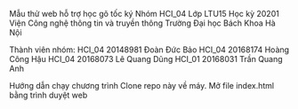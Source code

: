 Mẫu thử web hỗ trợ học gõ tốc ký
Nhóm HCI_04
Lớp LTU15 
Học kỳ 20201
Viện Công nghệ thông tin và truyền thông
Trường Đại học Bách Khoa Hà Nội


Thành viên nhóm:
	HCI_04 20148981 Đoàn Đức Bảo
	HCI_04 20168174 Hoàng Công Hậu
	HCI_04 20168073 Lê Quang Dũng
	HCI_01 20168031 Trần Quang Anh

Hướng dẫn chạy chương trình
Clone repo này về máy.
Mở file index.html bằng trình duyệt web
